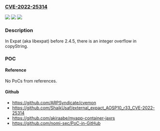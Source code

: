 ### [CVE-2022-25314](https://cve.mitre.org/cgi-bin/cvename.cgi?name=CVE-2022-25314)
![](https://img.shields.io/static/v1?label=Product&message=n%2Fa&color=blue)
![](https://img.shields.io/static/v1?label=Version&message=n%2Fa&color=blue)
![](https://img.shields.io/static/v1?label=Vulnerability&message=n%2Fa&color=brighgreen)

### Description

In Expat (aka libexpat) before 2.4.5, there is an integer overflow in copyString.

### POC

#### Reference
No PoCs from references.

#### Github
- https://github.com/ARPSyndicate/cvemon
- https://github.com/ShaikUsaf/external_expact_AOSP10_r33_CVE-2022-25314
- https://github.com/akiraabe/myapp-container-jaxrs
- https://github.com/nomi-sec/PoC-in-GitHub

